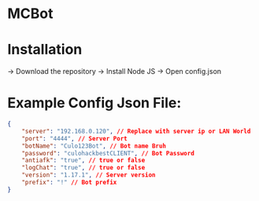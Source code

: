 # MCBot
# Installation
-> Download the repository
-> Install Node JS
-> Open config.json

# Example Config Json File:

```json
{
    "server": "192.168.0.120", // Replace with server ip or LAN World
    "port": "4444", // Server Port
    "botName": "Culo123Bot", // Bot name Bruh
    "password": "culohackbestCLIENT", // Bot Password
    "antiafk": "true", // true or false
    "logChat": "true", // true or false
    "version": "1.17.1", // Server version
    "prefix": "!" // Bot prefix
}
```
